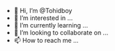 - 👋 Hi, I’m @Tohidboy
- 👀 I’m interested in ...
- 🌱 I’m currently learning ...
- 💞️ I’m looking to collaborate on ...
- 📫 How to reach me ...

<!---
Tohidboy/Tohidboy is a ✨ special ✨ repository because its `README.md` (this file) appears on your GitHub profile.
You can click the Preview link to take a look at your changes.
--->

